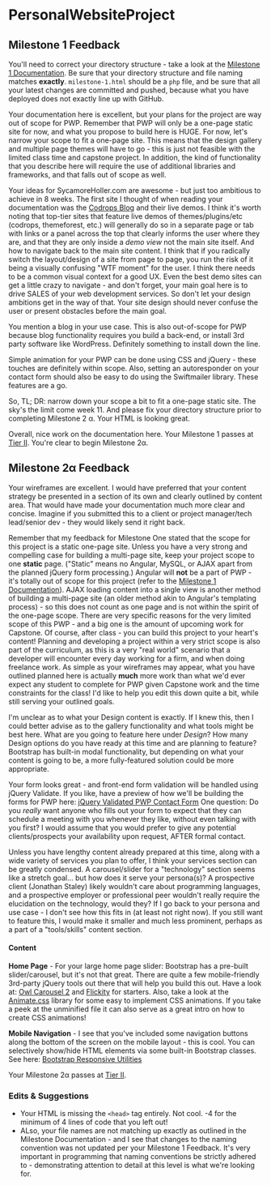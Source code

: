 # PersonalWebsiteProject

## Milestone 1 Feedback
You'll need to correct your directory structure - take a look at the [Milestone 1 Documentation](https://bootcamp-coders.cnm.edu/projects/personal/milestone-one/). Be sure that your directory structure and file naming matches **exactly**. `milestone-1.html` should be a `php` file, and be sure that all your latest changes are committed and pushed, because what you have deployed does not exactly line up with GitHub.

Your documentation here is excellent, but your plans for the project are way out of scope for PWP. Remember that PWP will only be a one-page static site for now, and what you propose to build here is HUGE. For now, let's narrow your scope to fit a one-page site. This means that the design gallery and multiple page themes will have to go - this is just not feasible with the limited class time and capstone project. In addition, the kind of functionality that you describe here will require the use of additional libraries and frameworks, and that falls out of scope as well.

Your ideas for SycamoreHoller.com are awesome - but just too ambitious to achieve in 8 weeks. The first site I thought of when reading your documentation was the [Codrops Blog](http://tympanus.net/codrops/) and their live demos. I think it's worth noting that top-tier sites that feature live demos of themes/plugins/etc (codrops, themeforest, etc.) will generally do so in a separate page or tab with links or a panel across the top that clearly informs the user where they are, and that they are only inside a *demo view* not the main site itself. And how to navigate back to the main site content. I think that if you radically switch the layout/design of a site from page to page, you run the risk of it being a visually confusing "WTF moment" for the user. I think there needs to be a common visual context for a good UX. Even the best demo sites can get a little crazy to navigate - and don't forget, your main goal here is to drive SALES of your web development services. So don't let your design ambitions get in the way of that. Your site design should never confuse the user or present obstacles before the main goal.

You mention a blog in your use case. This is also out-of-scope for PWP because blog functionality requires you build a back-end, or install 3rd party software like WordPress. Definitely something to install down the line.

Simple animation for your PWP can be done using CSS and jQuery - these touches are definitely within scope. Also, setting an autoresponder on your contact form should also be easy to do using the Swiftmailer library. These features are a go.

So, TL; DR: narrow down your scope a bit to fit a one-page static site. The sky's the limit come week 11. And please fix your directory structure prior to completing Milestone 2 &alpha;. Your HTML is looking great.

Overall, nice work on the documentation here. Your Milestone 1 passes at [Tier II](https://bootcamp-coders.cnm.edu/projects/personal/rubric/). You're clear to begin Milestone 2&alpha;. 

## Milestone 2&alpha; Feedback
Your wireframes are excellent. I would have preferred that your content strategy be presented in a section of its own and clearly outlined by content area. That would have made your documentation much more clear and concise. Imagine if you submitted this to a client or project manager/tech lead/senior dev - they would likely send it right back.

Remember that my feedback for Milestone One stated that the scope for this project is a static one-page site. Unless you have a very strong and compelling case for building a multi-page site, keep your project scope to one **static** page. ("Static" means no Angular, MySQL, or AJAX apart from the planned jQuery form processing.) Angular will **not** be a part of PWP - it's totally out of scope for this project (refer to the [Milestone 1 Documentation](https://bootcamp-coders.cnm.edu/projects/personal/milestone-one/)). AJAX loading content into a single view is another method of building a multi-page site (an older method akin to Angular's templating process) - so this does not count as one page and is not within the spirit of the one-page scope. There are very specific reasons for the very limited scope of this PWP - and a big one is the amount of upcoming work for Capstone. Of course, after class - you can build this project to your heart's content! Planning and developing a project within a very strict scope is also part of the curriculum, as this is a very "real world" scenario that a developer will encounter every day working for a firm, and when doing freelance work. As simple as your wireframes may appear, what you have outlined planned here is actually **much** more work than what we'd ever expect any student to complete for PWP given Capstone work and the time constraints for the class! I'd like to help you edit this down quite a bit, while still serving your outlined goals.

I'm unclear as to what your Design content is exactly. If I knew this, then I could better advise as to the gallery functionality and what tools might be best here. What are you going to feature here under *Design*? How many Design options do you have ready at this time and are planning to feature? Bootstrap has built-in modal functionality, but depending on what your content is going to be, a more fully-featured solution could be more appropriate.

Your form looks great - and front-end form validation will be handled using jQuery Validate. If you like, have a preview of how we'll be building the forms for PWP here: [jQuery Validated PWP Contact Form](https://bootcamp-coders.cnm.edu/class-materials/jquery-validated-captcha-form/) One question: Do you *really* want anyone who fills out your form to expect that they can schedule a meeting with you whenever they like, without even talking with you first? I would assume that you would prefer to give any potential clients/prospects your availability upon request, AFTER formal contact.

Unless you have lengthy content already prepared at this time, along with a wide variety of services you plan to offer, I think your services section can be greatly condensed. A carousel/slider for a "technology" section seems like a stretch goal... but how does it serve your persona(s)? A prospective client (Jonathan Staley) likely wouldn't care about programming languages, and a prospective employer or professional peer wouldn't really require the elucidation on the technology, would they? If I go back to your persona and use case - I don't see how this fits in (at least not right now). If you still want to feature this, I would make it smaller and much less prominent, perhaps as a part of a "tools/skills" content section.

#### Content
**Home Page** - For your large home page slider: Bootstrap has a pre-built slider/carousel, but it's not that great. There are quite a few mobile-friendly 3rd-party jQuery tools out there that will help you build this out. Have a look at: [Owl Carousel 2](http://owlcarousel2.github.io/OwlCarousel2/) and [Flickity](http://flickity.metafizzy.co/) for starters. Also, take a look at the [Animate.css](https://daneden.github.io/animate.css/) library for some easy to implement CSS animations. If you take a peek at the unminified file it can also serve as a great intro on how to create CSS animations!

**Mobile Navigation** - I see that you've included some navigation buttons along the bottom of the screen on the mobile layout - this is cool. You can selectively show/hide HTML elements via some built-in Bootstrap classes. See here: [Bootstrap Responsive Utilities](http://getbootstrap.com/css/#responsive-utilities)

Your Milestone 2&alpha; passes at [Tier II](https://bootcamp-coders.cnm.edu/projects/personal/rubric/). 

### Edits &amp; Suggestions
- Your HTML is missing the `<head>` tag entirely. Not cool. -4 for the minimum of 4 lines of code that you left out!
- ALso, your file names are not matching up exactly as outlined in the Milestone Documentation - and I see that changes to the naming convention was not updated per your Milestone 1 Feedback. It's very important in programming that naming conventions be strictly adhered to - demonstrating attention to detail at this level is what we're looking for.
